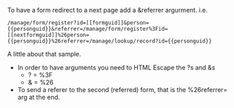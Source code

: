 To have a form redirect to a next page add a &referrer argurment.   i.e.

`
/manage/form/register?id=[[formguid]]&person={{personguid}}&referrer=/manage/form/register%3Fid=[[nextformguid]]%26person={{personguid}}%26referrer=/manage/lookup/record?id={{personguid}}
`

A little about that sample. 

 * In order to have arguments you need to HTML Escape the ?s and &s 
   * ? =  %3F
   * & =  %26
 * To send a referer to the second (referred) form, that is the %26referrer=  arg at the end.
